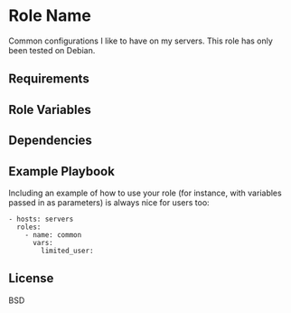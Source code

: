 # Role Name

Common configurations I like to have on my servers. This role has only been
tested on Debian.

## Requirements

## Role Variables

## Dependencies

## Example Playbook

Including an example of how to use your role (for instance, with variables
passed in as parameters) is always nice for users too:

    - hosts: servers
      roles:
        - name: common
          vars:
            limited_user:

## License

BSD
